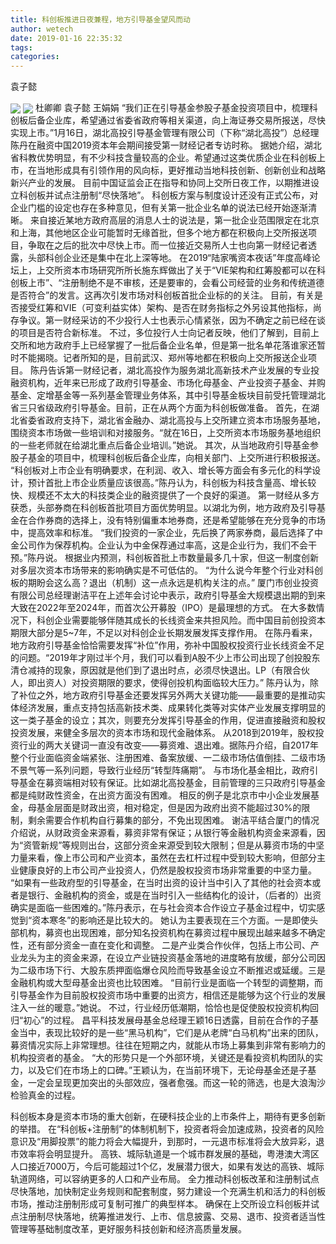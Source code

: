 ```yaml
---
title: 科创板推进日夜兼程，地方引导基金望风而动
author: wetech
date: 2019-01-16 22:35:32
tags: 
categories: 
---
```

袁子懿
<!-- more -->
<img align="center" border="0" src="https://imgcdn.yicai.com/uppics/images/2019/01/9c8e171d0239f5ba56c30a0087b93ef4.jpg" />
<img align="center" border="0" src="https://imgcdn.yicai.com/uppics/images/2019/01/77d2745bc7e789ee033f2e1d84f0c28a.jpg" />
杜卿卿
袁子懿
王娟娟
“我们正在引导基金参股子基金投资项目中，梳理科创板后备企业库，希望通过省委省政府等相关渠道，向上海证券交易所报送，尽快实现上市。”1月16日，湖北高投引导基金管理有限公司（下称“湖北高投”）总经理陈丹在融资中国2019资本年会期间接受第一财经记者专访时称。
据她介绍，湖北省科教优势明显，有不少科技含量较高的企业。希望通过这类优质企业在科创板上市，在当地形成具有引领作用的风向标，更好推动当地科技创新、创新创业和战略新兴产业的发展。
目前中国证监会正在指导和协同上交所日夜工作，以期推进设立科创板并试点注册制“尽快落地”。
科创板方案与制度设计还没有正式公布，对企业门槛的设定也存在多种意见，但有关第一批企业名单的说法已经开始逐渐清晰。
来自接近某地方政府高层的消息人士的说法是，第一批企业范围限定在北京和上海，其他地区企业可能暂时无缘首批，但多个地方都在积极向上交所报送项目，争取在之后的批次中尽快上市。而一位接近交易所人士也向第一财经记者透露，头部科创企业还是集中在北上深等地。
在2019“陆家嘴资本夜话”年度高峰论坛上，上交所资本市场研究所所长施东辉做出了关于“VIE架构和红筹股都可以在科创板上市”、“注册制绝不是不审核，还是要审的，会看公司经营的业务和传统道德是否符合”的发言。这再次引发市场对科创板首批企业标的的关注。
目前，有关是否接受红筹和VIE（可变利益实体）架构、是否在财务指标之外另设其他指标，尚存争议。第一财经采访的不少投行人士也表示心情紧张，因为不确定之前已经在谈的项目是否符合新标准。
不过，多位投行人士向记者反映，他们了解到，目前上交所和地方政府手上已经掌握了一批后备企业名单，但是第一批名单花落谁家还暂时不能揭晓。记者所知的是，目前武汉、郑州等地都在积极向上交所报送企业项目。
陈丹告诉第一财经记者，湖北高投作为服务湖北高新技术产业发展的专业投融资机构，近年来已形成了政府引导基金、市场化母基金、产业投资子基金、并购基金、定增基金等一系列基金管理业务体系，其中引导基金板块目前受托管理湖北省三只省级政府引导基金。目前，正在从两个方面为科创板做准备。
首先，在湖北省委省政府支持下，湖北省金融办、湖北高投与上交所建立资本市场服务基地，围绕资本市场做一些培训和对接服务。“就在16日，上交所资本市场服务基地组织的一些老师就在给湖北重点后备企业培训。”她说。
其次，从当地政府引导基金参股子基金的项目中，梳理科创板后备企业库，向相关部门、上交所进行积极报送。
“科创板对上市企业有明确要求，在利润、收入、增长等方面会有多元化的科学设计，预计首批上市企业质量应该很高。”陈丹认为，科创板为科技含量高、增长较快、规模还不太大的科技类企业的融资提供了一个良好的渠道。
第一财经从多方获悉，头部券商在科创板首批项目方面优势明显。以湖北为例，地方政府及引导基金在合作券商的选择上，没有特别偏重本地券商，还是希望能够在充分竞争的市场中，提高效率和标准。
“我们投资的一家企业，先后换了两家券商，最后选择了中金公司作为保荐机构。企业认为中金保荐通过率高，这是企业行为，我们不会干预。”陈丹说。
根据业内预测，科创板首批上市数量最多几十家，但这一制度创新对多层次资本市场带来的影响确实是不可低估的。
“为什么说今年整个行业对科创板的期盼会这么高？退出（机制）这一点永远是机构关注的点。” 厦门市创业投资有限公司总经理谢洁平在上述年会讨论中表示，政府引导基金大规模退出期的到来大致在2022年至2024年，而首次公开募股（IPO）是最理想的方式。
在大多数情况下，科创企业需要能够伴随其成长的长线资金来共担风险。而中国目前创投资本期限大部分是5~7年，不足以对科创企业长期发展发挥支撑作用。
在陈丹看来，地方政府引导基金恰恰需要发挥“补位”作用，弥补中国股权投资行业长线资金不足的问题。“2019年才刚过半个月，我们可以看到A股不少上市公司出现了创投股东清仓减持的现象，原因就是他们到了退出时点，必须尽快退出。LP（有限合伙人，即出资人）对投资期限的要求，使得创投机构面临较大压力。”
陈丹认为，除了补位之外，地方政府引导基金还要发挥另外两大关键功能——最重要的是推动实体经济发展，重点支持包括高新技术类、成果转化类等对实体产业发展支撑明显的这一类子基金的设立；其次，则要充分发挥引导基金的作用，促进直接融资和股权投资发展，来健全多层次的资本市场和现代金融体系。
从2018到2019年，股权投资行业的两大关键词一直没有改变——募资难、退出难。据陈丹介绍，自2017年整个行业面临资金端紧张、注册困难、备案放缓、一二级市场估值倒挂、二级市场不景气等一系列问题，导致行业经历“转型阵痛期”。
与市场化基金相比，政府引导基金在募资端相对较有保证。比如湖北高投基金，目前管理的三只政府引导基金都是纯财政性资金，在出资方面没有困难。
相反的例子是北京市中小企业发展基金，母基金层面是财政出资，相对稳定，但是因为政府出资不能超过30%的限制，剩余需要合作机构自行募集的部分，不免出现困难。
谢洁平结合厦门的情况介绍说，从财政资金来源看，募资非常有保证；从银行等金融机构资金来源看，因为“资管新规”等规则出台，这部分资金来源受到较大限制；但是从募资市场的中坚力量来看，像上市公司和产业资本，虽然在去杠杆过程中受到较大影响，但部分主业健康良好的上市公司产业投资人，仍然是股权投资市场非常重要的中坚力量。
“如果有一些政府型的引导基金，在当时出资的设计当中引入了其他的社会资本或者是银行、金融机构的资金，或是在当时引入一些结构化的设计，（后者的）出资确实是面临一些困难的。”陈丹表示，在与社会资本合作设立子基金过程中，切实感觉到“资本寒冬”的影响还是比较大的。
她认为主要表现在三个方面。一是即使头部机构，募资也出现困难，部分知名投资机构在募资过程中展现出越来越多不确定性，还有部分资金一直在变化和调整。
二是产业类合作伙伴，包括上市公司、产业龙头为主的资金来源，在设立产业链投资基金落地的进度略有放缓，部分公司因为二级市场下行、大股东质押面临爆仓风险而导致基金设立不断推迟或延缓。三是金融机构或大型母基金出资也比较困难。
“目前行业是面临一个转型的调整期，而引导基金作为目前股权投资市场中重要的出资方，相信还是能够为这个行业的发展注入一丝的暖意。”她说。
不过，行业经历低潮期，恰恰也是促使股权投资机构回归“初心”的过程。
昌平科技发展母基金总经理王颖16日透露，目前在合作的子基金当中，表现比较好的是一些“黑马机构”，它们是从老牌“白马机构”出来的团队，募资情况实际上非常理想。往往在短期之内，就能从市场上募集到非常有影响力的机构投资者的基金。
“大的形势只是一个外部环境，关键还是看投资机构团队的实力，以及它们在市场上的口碑。”王颖认为，在当前环境下，无论母基金还是子基金，一定会呈现更加突出的头部效应，强者愈强。而这一轮的筛选，也是大浪淘沙检验真金的过程。
 
 
科创板本身是资本市场的重大创新，在硬科技企业的上市条件上，期待有更多创新的举措。
在“科创板+注册制”的体制机制下，投资者将会加速成熟，投资者的风险意识及“用脚投票”的能力将会大幅提升，到那时，一元退市标准将会大放异彩，退市效率将会明显提升。
高铁、城际轨道是一个城市群发展的基础，粤港澳大湾区人口接近7000万，今后可能超过1个亿，发展潜力很大，如果有发达的高铁、城际轨道网络，可以容纳更多的人口和产业布局。
全力推动科创板改革和注册制试点尽快落地，加快制定业务规则和配套制度，努力建设一个充满生机和活力的科创板市场，推动注册制形成可复制可推广的典型样本。
确保在上交所设立科创板并试点注册制尽快落地，统筹推进发行、上市、信息披露、交易、退市、投资者适当性管理等基础制度改革，更好服务科技创新和经济高质量发展。
